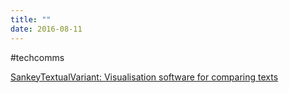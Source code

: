 ```yaml
---
title: ""
date: 2016-08-11
---
```

#techcomms

[SankeyTextualVariant: Visualisation software for comparing texts](https://www.cherryleaf.com/2016/08/sankeytextualvariant-visualisation-software-for-comparing-texts)
